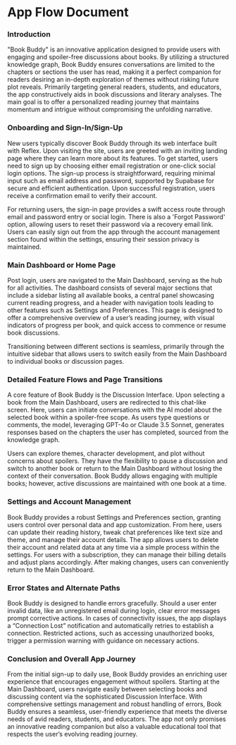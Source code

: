 # App Flow Document

### Introduction

"Book Buddy" is an innovative application designed to provide users with engaging and spoiler-free discussions about books. By utilizing a structured knowledge graph, Book Buddy ensures conversations are limited to the chapters or sections the user has read, making it a perfect companion for readers desiring an in-depth exploration of themes without risking future plot reveals. Primarily targeting general readers, students, and educators, the app constructively aids in book discussions and literary analyses. The main goal is to offer a personalized reading journey that maintains momentum and intrigue without compromising the unfolding narrative.

### Onboarding and Sign-In/Sign-Up

New users typically discover Book Buddy through its web interface built with Reflex. Upon visiting the site, users are greeted with an inviting landing page where they can learn more about its features. To get started, users need to sign up by choosing either email registration or one-click social login options. The sign-up process is straightforward, requiring minimal input such as email address and password, supported by Supabase for secure and efficient authentication. Upon successful registration, users receive a confirmation email to verify their account.

For returning users, the sign-in page provides a swift access route through email and password entry or social login. There is also a 'Forgot Password' option, allowing users to reset their password via a recovery email link. Users can easily sign out from the app through the account management section found within the settings, ensuring their session privacy is maintained.

### Main Dashboard or Home Page

Post login, users are navigated to the Main Dashboard, serving as the hub for all activities. The dashboard consists of several major sections that include a sidebar listing all available books, a central panel showcasing current reading progress, and a header with navigation tools leading to other features such as Settings and Preferences. This page is designed to offer a comprehensive overview of a user’s reading journey, with visual indicators of progress per book, and quick access to commence or resume book discussions.

Transitioning between different sections is seamless, primarily through the intuitive sidebar that allows users to switch easily from the Main Dashboard to individual books or discussion pages.

### Detailed Feature Flows and Page Transitions

A core feature of Book Buddy is the Discussion Interface. Upon selecting a book from the Main Dashboard, users are redirected to this chat-like screen. Here, users can initiate conversations with the AI model about the selected book within a spoiler-free scope. As users type questions or comments, the model, leveraging GPT-4o or Claude 3.5 Sonnet, generates responses based on the chapters the user has completed, sourced from the knowledge graph.

Users can explore themes, character development, and plot without concerns about spoilers. They have the flexibility to pause a discussion and switch to another book or return to the Main Dashboard without losing the context of their conversation. Book Buddy allows engaging with multiple books; however, active discussions are maintained with one book at a time.

### Settings and Account Management

Book Buddy provides a robust Settings and Preferences section, granting users control over personal data and app customization. From here, users can update their reading history, tweak chat preferences like text size and theme, and manage their account details. The app allows users to delete their account and related data at any time via a simple process within the settings. For users with a subscription, they can manage their billing details and adjust plans accordingly. After making changes, users can conveniently return to the Main Dashboard.

### Error States and Alternate Paths

Book Buddy is designed to handle errors gracefully. Should a user enter invalid data, like an unregistered email during login, clear error messages prompt corrective actions. In cases of connectivity issues, the app displays a “Connection Lost” notification and automatically retries to establish a connection. Restricted actions, such as accessing unauthorized books, trigger a permission warning with guidance on necessary actions.

### Conclusion and Overall App Journey

From the initial sign-up to daily use, Book Buddy provides an enriching user experience that encourages engagement without spoilers. Starting at the Main Dashboard, users navigate easily between selecting books and discussing content via the sophisticated Discussion Interface. With comprehensive settings management and robust handling of errors, Book Buddy ensures a seamless, user-friendly experience that meets the diverse needs of avid readers, students, and educators. The app not only promises an innovative reading companion but also a valuable educational tool that respects the user’s evolving reading journey.
